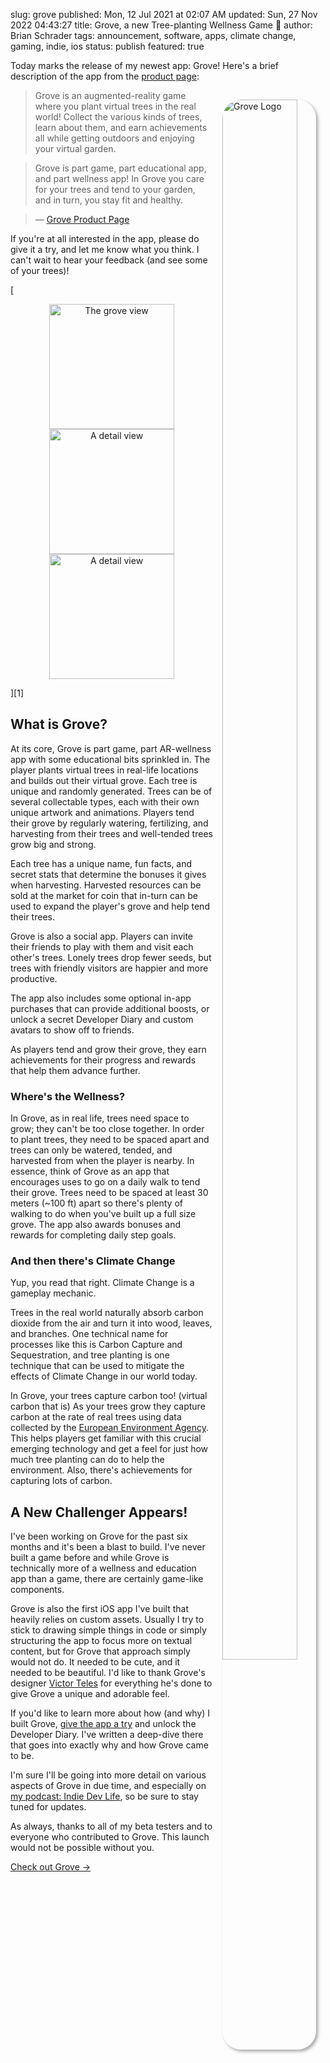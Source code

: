 slug: grove
published: Mon, 12 Jul 2021 at 02:07 AM
updated: Sun, 27 Nov 2022 04:43:27 
title: Grove, a new Tree-planting Wellness Game 🎉
author: Brian Schrader
tags: announcement, software, apps, climate change, gaming, indie, ios
status: publish
featured: true

Today marks the release of my newest app: Grove! Here's a brief description of the app from the [product page][1]:

[<img src="https://thegroveapp.com/img/icon.png" alt="Grove Logo" style="max-width:150px; width:80%; box-shadow:3px 3px 5px darkgrey; border-radius:30px; padding:0; margin:15px; float:right;">][1]

> Grove is an augmented-reality game where you plant virtual trees in the real world! Collect the various kinds of trees, learn about them, and earn achievements all while getting outdoors and enjoying your virtual garden.

> Grove is part game, part educational app, and part wellness app! In Grove you care for your trees and tend to your garden, and in turn, you stay fit and healthy.

> &mdash; [Grove Product Page][1]

If you're at all interested in the app, please do give it a try, and let me know what you think. I can't wait to hear your feedback (and see some of your trees)!

[<div style="text-align:center;">
    <img src="https://thegroveapp.com/img/v1.0/grove-full.png"
        alt="The grove view"
        width="400px"
        style="width:200px; display:inline-block;"
    />
    <img src="https://thegroveapp.com/img/v1.0/plant.png"
        alt="A detail view"
        class="hide-on-mobile"
        width="400px"
        style="width:200px; display:inline-block;"
    />
    <img src="https://thegroveapp.com/img/v1.0/market.png"
        alt="A detail view"
        class="hide-on-mobile"
        width="400px"
        style="width:200px; display:inline-block;"
    />
</div>][1]


## What is Grove?

At its core, Grove is part game, part AR-wellness app with some educational bits sprinkled in. The player plants virtual trees in real-life locations and builds out their virtual grove. Each tree is unique and randomly generated. Trees can be of several collectable types, each with their own unique artwork and animations. Players tend their grove by regularly watering, fertilizing, and harvesting from their trees and well-tended trees grow big and strong.

Each tree has a unique name, fun facts, and secret stats that determine the bonuses it gives when harvesting. Harvested resources can be sold at the market for coin that in-turn can be used to expand the player's grove and help tend their trees.

Grove is also a social app. Players can invite their friends to play with them and visit each other's trees. Lonely trees drop fewer seeds, but trees with friendly visitors are happier and more productive.

The app also includes some optional in-app purchases that can provide additional boosts, or unlock a secret Developer Diary and custom avatars to show off to friends.

As players tend and grow their grove, they earn achievements for their progress and rewards that help them advance further.


### Where's the Wellness?

In Grove, as in real life, trees need space to grow; they can't be too close together. In order to plant trees, they need to be spaced apart and trees can only be watered, tended, and harvested from when the player is nearby. In essence, think of Grove as an app that encourages uses to go on a daily walk to tend their grove. Trees need to be spaced at least 30 meters (~100 ft) apart so there's plenty of walking to do when you've built up a full size grove. The app also awards bonuses and rewards for completing daily step goals.


### And then there's Climate Change

Yup, you read that right. Climate Change is a gameplay mechanic.

Trees in the real world naturally absorb carbon dioxide from the air and turn it into wood, leaves, and branches. One technical name for processes like this is Carbon Capture and Sequestration, and tree planting is one technique that can be used to mitigate the effects of Climate Change in our world today.

In Grove, your trees capture carbon too! (virtual carbon that is) As your trees grow they capture carbon at the rate of real trees using data collected by the [European Environment Agency][3]. This helps players get familiar with this crucial emerging technology and get a feel for just how much tree planting can do to help the environment. Also, there's achievements for capturing lots of carbon.


## A New Challenger Appears!

I've been working on Grove for the past six months and it's been a blast to build. I've never built a game before and while Grove is technically more of a wellness and education app than a game, there are certainly game-like components.

Grove is also the first iOS app I've built that heavily relies on custom assets. Usually I try to stick to drawing simple things in code or simply structuring the app to focus more on textual content, but for Grove that approach simply would not do. It needed to be cute, and it needed to be beautiful. I'd like to thank Grove's designer [Victor Teles][2] for everything he's done to give Grove a unique and adorable feel.

If you'd like to learn more about how (and why) I built Grove, [give the app a try][1] and unlock the Developer Diary. I've written a deep-dive there that goes into exactly why and how Grove came to be.

I'm sure I'll be going into more detail on various aspects of Grove in due time, and especially on [my podcast: Indie Dev Life][4], so be sure to stay tuned for updates.

As always, thanks to all of my beta testers and to everyone who contributed to Grove. This launch would not be possible without you.


[Check out Grove &#8594;][1]

[1]: https://thegroveapp.com?ref=bs
[2]: https://telesdesign.com
[3]: https://www.eea.europa.eu/articles/forests-health-and-climate-change/key-facts/trees-help-tackle-climate-change
[4]: https://indiedevlife.fm
